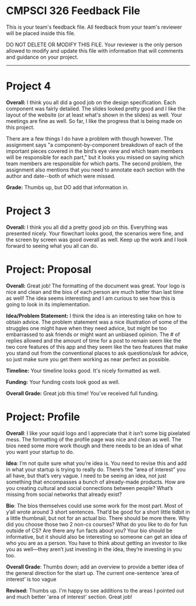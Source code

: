 # CMPSCI 326 Feedback File

This is your team's feedback file. All feedback from your team's
reviewer will be placed inside this file.

DO NOT DELETE OR MODIFY THIS FILE. Your reviewer is the only person
allowed to modify and update this file with information that will
comments and guidance on your project.
***

# Project 4

**Overall:** I think you all did a good job on the design specification. Each component was fairly detailed. The slides looked pretty good and I like the layout of the website (or at least what's shown in the slides) as well. Your meetings are fine as well. So far, I like the progress that is being made on this project. 

There are a few things I do have a problem with though however. The assignment says "a component-by-component breakdown of each of the important pieces covered in the bird’s eye view and which team members will be responsible for each part," but it looks you missed on saying which team members are responsible for which parts. The second problem, the assignment also mentions that you need to annotate each section with the author and date--both of which were missed.

**Grade:** Thumbs up, but DO add that information in.

# Project 3

**Overall:** I think you all did a pretty good job on this. Everything was presented nicely. Your flowchart looks good, the scenarios were fine, and the screen by screen was good overall as well. Keep up the work and I look forward to seeing what you all can do.


# Project: Proposal

**Overall:** Great job! The formatting of the document was great. Your logo is nice and clean and the bios of each person are much better than last time as well! The idea seems interesting and I am curious to see how this is going to look in its implementation. 

**Idea/Problem Statement:** I think the idea is an interesting take on how to obtain advice. The problem statement was a nice illustration of some of the struggles one might have when they need advice, but might be too embarrassed to ask friends or might want an unbiased opinion. The # of replies allowed and the amount of time for a post to remain seem like the two core features of this app and they seem like the two features that make you stand out from the conventional places to ask questions/ask for advice, so just make sure you get them working as near perfect as possible.

**Timeline:** Your timeline looks good. It's nicely formatted as well.

**Funding:** Your funding costs look good as well.

**Overall Grade:** Great job this time! You've received full funding.



# Project: Profile

**Overall**: I like your squid logo and I appreciate that it isn’t some big pixelated mess. The formatting of the profile page was nice and clean as well. The bios need some more work though and there needs to be an idea of what you want your startup to do.


**Idea**: I’m not quite sure what you’re idea is. You need to revise this and add in what your startup is trying to really do. There’s the “area of interest” you all have, but that’s very vague. I need to be seeing an idea, not just something that encompasses a bunch of already-made products. How are you creating cultural and social connections between people? What’s missing from social networks that already exist?


**Bio**: The bios themselves could use some work for the most part. Most of y’all wrote around 3 short sentences. That’d be good for a short little tidbit in a little thumbnail, but not for an actual bio. There should be more there. Why did you choose those two 2 non-cs courses? What do you like to do for fun outside of CS? Are there any fun facts about you? Your bio should be informative, but it should also be interesting so someone can get an idea of who you are as a person. You have to think about getting an investor to like you as well—they aren’t just investing in the idea, they’re investing in you too.


**Overall Grade**: Thumbs down; add an overview to provide a better idea of the general direction for the start up. The current one-sentence ‘area of interest’ is too vague

**Revised:** Thumbs up. I'm happy to see additions to the areas I pointed out and much better 'area of interest' section. Great job!


